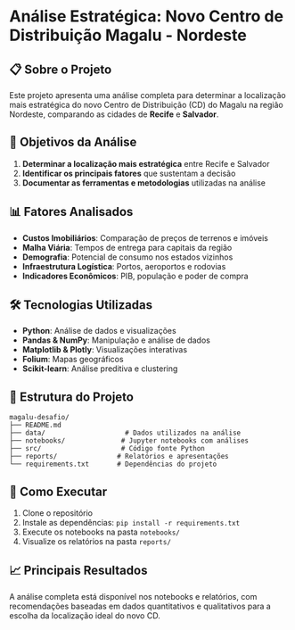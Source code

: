 # Análise Estratégica: Novo Centro de Distribuição Magalu - Nordeste

## 📋 Sobre o Projeto

Este projeto apresenta uma análise completa para determinar a localização mais estratégica do novo Centro de Distribuição (CD) do Magalu na região Nordeste, comparando as cidades de **Recife** e **Salvador**.

## 🎯 Objetivos da Análise

1. **Determinar a localização mais estratégica** entre Recife e Salvador
2. **Identificar os principais fatores** que sustentam a decisão
3. **Documentar as ferramentas e metodologias** utilizadas na análise

## 📊 Fatores Analisados

- **Custos Imobiliários**: Comparação de preços de terrenos e imóveis
- **Malha Viária**: Tempos de entrega para capitais da região
- **Demografia**: Potencial de consumo nos estados vizinhos
- **Infraestrutura Logística**: Portos, aeroportos e rodovias
- **Indicadores Econômicos**: PIB, população e poder de compra

## 🛠️ Tecnologias Utilizadas

- **Python**: Análise de dados e visualizações
- **Pandas & NumPy**: Manipulação e análise de dados
- **Matplotlib & Plotly**: Visualizações interativas
- **Folium**: Mapas geográficos
- **Scikit-learn**: Análise preditiva e clustering

## 📁 Estrutura do Projeto

```
magalu-desafio/
├── README.md
├── data/                    # Dados utilizados na análise
├── notebooks/              # Jupyter notebooks com análises
├── src/                    # Código fonte Python
├── reports/               # Relatórios e apresentações
└── requirements.txt       # Dependências do projeto
```

## 🚀 Como Executar

1. Clone o repositório
2. Instale as dependências: `pip install -r requirements.txt`
3. Execute os notebooks na pasta `notebooks/`
4. Visualize os relatórios na pasta `reports/`

## 📈 Principais Resultados

A análise completa está disponível nos notebooks e relatórios, com recomendações baseadas em dados quantitativos e qualitativos para a escolha da localização ideal do novo CD.
